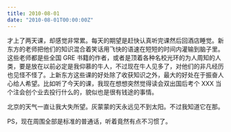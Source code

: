 ```yaml
---
title: 2010-08-01
date: "2010-08-01T00:00:00Z"
---
```


才上了两天课，却感觉非常累。每天的期望是赶快认真听完课然后回酒店睡觉。新东方的老师把他们的知识混合着笑话用飞快的语速在短短的时间内灌输到脑子里。这些老师都是些全国 GRE 书籍的作者，或者是顶着各种名校光环的为人周知的人类，要是放在以前必定是我仰慕的牛人，不过现在牛人见多了，对他们的非凡经历也见怪不怪了。上新东方这些课的好处除了收获知识之外，最大的好处在于振奋人心给人希望。比如听了今天的课，我现在想想突然觉得读会双出国后考个 XXX 当个注会创个业去投行什么的，貌似也是很有钱途的事情。

北京的天气一直让我大失所望。灰蒙蒙的天永远见不到太阳。不过我知道它在那。

PS，现在周围全部是标准的普通话，听着竟然有点不习惯了。

